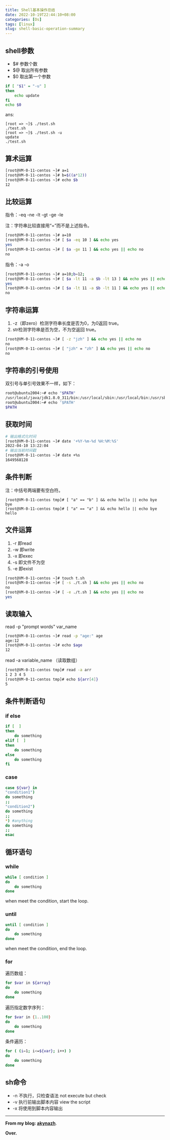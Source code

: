 ```yaml
---
title: Shell基本操作总结
date: 2022-10-19T22:44:10+08:00
categories: [Os]
tags: [linux]
slug: shell-basic-operation-summary
---
```


## shell参数

- $# 参数个数
- $@ 取出所有参数
- $0 取出第一个参数

```sh
if [ "$1" = "-u" ]
then
    echo update
fi
echo $0
```

ans:

```
[root => ~]$ ./test.sh
./test.sh
[root => ~]$ ./test.sh -u
update
./test.sh
```

## 算术运算

```sh
[root@VM-0-11-centos ~]# a=1
[root@VM-0-11-centos ~]# b=$((a*12))
[root@VM-0-11-centos ~]# echo $b
12
```

## 比较运算

指令：-eq -ne -lt -gt -ge -le 

注：字符串比较直接用“=”而不是上述指令。

```sh
[root@VM-0-11-centos ~]# a=10
[root@VM-0-11-centos ~]# [ $a -eq 10 ] && echo yes
yes
[root@VM-0-11-centos ~]# [ $a -ge 11 ] && echo yes || echo no
no
```

指令：-a -o

```sh
[root@VM-0-11-centos ~]# a=10;b=12;
[root@VM-0-11-centos ~]# [ $a -lt 11 -a $b -lt 13 ] && echo yes || echo no
yes
[root@VM-0-11-centos ~]# [ $a -lt 11 -a $b -lt 11 ] && echo yes || echo no
no
```

## 字符串运算

1. -z（即zero）检测字符串长度是否为0，为0返回 true。  
2. str检测字符串是否为空，不为空返回 true。

```sh
[root@VM-0-11-centos ~]# [ -z "jzh" ] && echo yes || echo no
no
[root@VM-0-11-centos ~]# [ "jzh" = "zh" ] && echo yes || echo no
no
```

## 字符串的引号使用

双引号与单引号效果不一样，如下：

```sh
root@ubuntu2004:~# echo "$PATH"
/usr/local/java/jdk1.8.0_311/bin:/usr/local/sbin:/usr/local/bin:/usr/sbin:/usr/bin:/sbin:/bin:...
root@ubuntu2004:~# echo '$PATH'
$PATH
```

## 获取时间

```sh
# 输出格式化时间
[root@VM-0-11-centos ~]# date '+%Y-%m-%d %H:%M:%S'
2022-04-10 13:22:04
# 输出当前时间戳
[root@VM-0-11-centos ~]# date +%s
1649568128
```

## 条件判断

注：中括号两端要有空白符。

```
[root@VM-0-11-centos tmp]# [ "a" == "b" ] && echo hello || echo bye
bye
[root@VM-0-11-centos tmp]# [ "a" == "a" ] && echo hello || echo bye
hello
```

## 文件运算

1. -r 即read
2. -w 即write
3. -x 即exec
4. -s 即文件不为空
5. -e 即exist

```sh
[root@VM-0-11-centos ~]# touch t.sh
[root@VM-0-11-centos ~]# [ -s ./t.sh ] && echo yes || echo no
no
[root@VM-0-11-centos ~]# [ -e ./t.sh ] && echo yes || echo no
yes
```

## 读取输入

read -p "prompt words" var_name

```sh
[root@VM-0-11-centos ~]# read -p "age:" age
age:12
[root@VM-0-11-centos ~]# echo $age
12
```

read -a variable_name （读取数组）

```sh
[root@VM-0-11-centos tmp]# read -a arr
1 2 3 4 5
[root@VM-0-11-centos tmp]# echo ${arr[4]}
5
```

## 条件判断语句

### if else

```sh
if [  ]
then
	do something
elif [  ]
then
	do something
else
	do something
fi
```

### case

```sh
case ${var} in
"condition1")
do something
;;
"condition2")
do something
;;
*) #anything
do something
;;
esac
```

## 循环语句

### while

```sh
while [ condition ]
do
	do something
done
```

when meet the condition, start the loop.

### until

```sh
until [ condition ]
do
	do something
done
```

when meet the condition, end the loop.

### for

遍历数组：

```sh
for $var in ${array}
do
	do something
done
```

遍历指定数字序列：

```sh
for $var in {1..100}
do
	do something
done
```

条件遍历：

```sh
for ( (i=1; i<=${var}; i++) )
do
	do something
done
```

## sh命令

- -n 不执行，只检查语法 not execute but check
- -v 执行前输出脚本内容 view the script
- -x 将使用到脚本内容输出

---

**From my blog: [akynazh](https://akynazh.site)**.

**Over.**